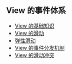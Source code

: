 ## View 的事件体系

- [View 的基础知识](./part_1/section_1.md)
- [View 的滑动]()
- [弹性滑动]()
- [View 的事件分发机制]()
- [View 的滑动冲突]()